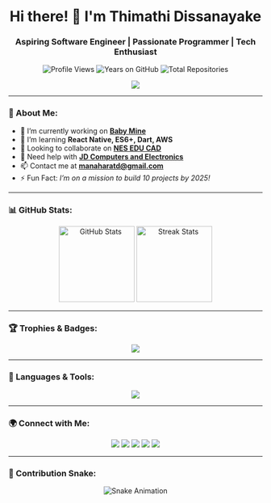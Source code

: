 <h1 align="center">Hi there! 👋 I'm Thimathi Dissanayake</h1>
<h3 align="center">Aspiring Software Engineer | Passionate Programmer | Tech Enthusiast</h3>

<p align="center">
  <img src="https://komarev.com/ghpvc/?username=thimathi&label=Profile%20views&color=0e75b6&style=flat" alt="Profile Views" />
  <img src="https://badges.pufler.dev/years/thimathi" alt="Years on GitHub">
  <img src="https://badges.pufler.dev/repos/thimathi" alt="Total Repositories">
</p>

<p align="center">
  <img src="https://readme-typing-svg.herokuapp.com?size=22&width=550&lines=Full+Stack+Developer|Mobile+App+Enthusiast;Open+Source+Contributor|Life+long+Learner;Spring+Boot+|+React+|+Node.js+|+Python;Kotlin+|+Flutter+|+React+Native+|+Java+|+JS" />
</p>

---

### 🚀 About Me:
- 🔭 I’m currently working on **[Baby Mine](https://github.com/thimathi/BabyCareApp?tab=readme-ov-file)**
- 🌱 I’m learning **React Native, ES6+, Dart, AWS**
- 👯 Looking to collaborate on **[NES EDU CAD](https://github.com/Bhanu2001829/MAD-project)**
- 🤝 Need help with **[JD Computers and Electronics](https://github.com/thimathi/JD_Computers_And_Electronics)**
- 📫 Contact me at **manaharatd@gmail.com**
- ⚡ Fun Fact: _I’m on a mission to build 10 projects by 2025!_

---

### 📊 GitHub Stats:
<p align="center">
  <img src="https://github-readme-stats.vercel.app/api?username=thimathi&show_icons=true&theme=radical" height="150" alt="GitHub Stats" />
  <img src="https://github-readme-streak-stats.herokuapp.com/?user=thimathi&theme=radical" height="150" alt="Streak Stats" />
</p>

---

### 🏆 Trophies & Badges:
<p align="center">
  <img src="https://github-profile-trophy.vercel.app/?username=thimathi&theme=radical&no-bg=true&no-frame=true" />
</p>

---

### 🔧 Languages & Tools:
<p align="center">
  <img src="https://skillicons.dev/icons?i=java,spring,python,php,dart,flutter,react,aws,git,github,vscode,linux,mysql,mongodb,postgres" />
</p>

---

### 🌍 Connect with Me:
<p align="center">
  <a href="https://linkedin.com/in/thimathi"><img src="https://img.shields.io/badge/LinkedIn-blue?logo=linkedin&logoColor=white" /></a>
  <a href="https://kaggle.com/thimathimdissanayake"><img src="https://img.shields.io/badge/Kaggle-20BEFF?logo=kaggle&logoColor=white" /></a>
  <a href="https://fb.com/mrthimmm"><img src="https://img.shields.io/badge/Facebook-1877F2?logo=facebook&logoColor=white" /></a>
  <a href="https://instagram.com/thimmm"><img src="https://img.shields.io/badge/Instagram-E4405F?logo=instagram&logoColor=white" /></a>
  <a href="https://www.youtube.com/c/daysofthim"><img src="https://img.shields.io/badge/YouTube-FF0000?logo=youtube&logoColor=white" /></a>
</p>

---

### 🐍 Contribution Snake:
<p align="center">
  <img src="https://github.com/thimathi/thimathi/blob/output/github-contribution-grid-snake.svg" alt="Snake Animation">
</p>
